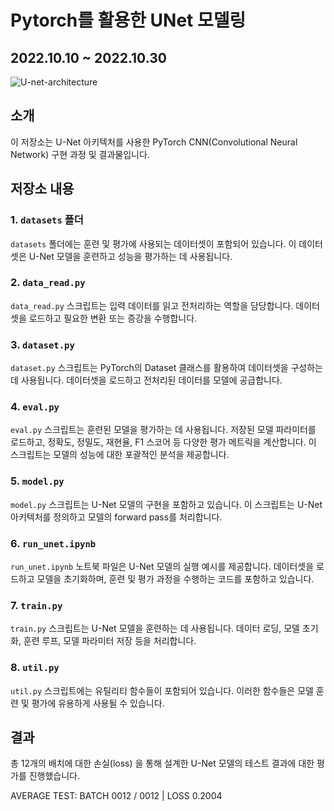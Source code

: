 # Pytorch를 활용한 UNet 모델링
## 2022.10.10 ~ 2022.10.30

![U-net-architecture](https://upload.wikimedia.org/wikipedia/commons/d/dc/U-net-architecture.png)

## 소개

이 저장소는 U-Net 아키텍처를 사용한 PyTorch CNN(Convolutional Neural Network) 구현 과정 및 결과물입니다.

## 저장소 내용

### 1. `datasets` 폴더

`datasets` 폴더에는 훈련 및 평가에 사용되는 데이터셋이 포함되어 있습니다. 이 데이터셋은 U-Net 모델을 훈련하고 성능을 평가하는 데 사용됩니다.

### 2. `data_read.py`

`data_read.py` 스크립트는 입력 데이터를 읽고 전처리하는 역할을 담당합니다. 데이터셋을 로드하고 필요한 변환 또는 증강을 수행합니다. 

### 3. `dataset.py`

`dataset.py` 스크립트는 PyTorch의 Dataset 클래스를 활용하여 데이터셋을 구성하는 데 사용됩니다. 데이터셋을 로드하고 전처리된 데이터를 모델에 공급합니다.

### 4. `eval.py`

`eval.py` 스크립트는 훈련된 모델을 평가하는 데 사용됩니다. 저장된 모델 파라미터를 로드하고, 정확도, 정밀도, 재현율, F1 스코어 등 다양한 평가 메트릭을 계산합니다. 이 스크립트는 모델의 성능에 대한 포괄적인 분석을 제공합니다.

### 5. `model.py`

`model.py` 스크립트는 U-Net 모델의 구현을 포함하고 있습니다. 이 스크립트는 U-Net 아키텍처를 정의하고 모델의 forward pass를 처리합니다.

### 6. `run_unet.ipynb`

`run_unet.ipynb` 노트북 파일은 U-Net 모델의 실행 예시를 제공합니다. 데이터셋을 로드하고 모델을 초기화하며, 훈련 및 평가 과정을 수행하는 코드를 포함하고 있습니다.

### 7. `train.py`

`train.py` 스크립트는 U-Net 모델을 훈련하는 데 사용됩니다. 데이터 로딩, 모델 초기화, 훈련 루프, 모델 파라미터 저장 등을 처리합니다.

### 8. `util.py`

`util.py` 스크립트에는 유틸리티 함수들이 포함되어 있습니다. 이러한 함수들은 모델 훈련 및 평가에 유용하게 사용될 수 있습니다.

## 결과

총 12개의 배치에 대한 손실(loss) 을 통해 설계한 U-Net 모델의 테스트 결과에 대한 평가를 진행했습니다.  

AVERAGE TEST: BATCH 0012 / 0012 | LOSS 0.2004

